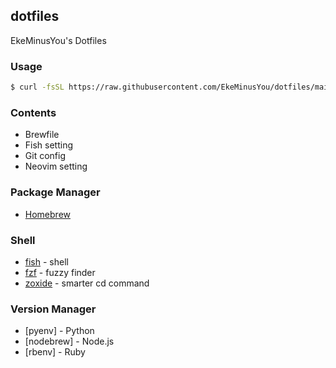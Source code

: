 ## dotfiles

EkeMinusYou's Dotfiles

### Usage

```sh
$ curl -fsSL https://raw.githubusercontent.com/EkeMinusYou/dotfiles/main/install.sh
```

### Contents

- Brewfile
- Fish setting
- Git config
- Neovim setting

### Package Manager

- [Homebrew](https://brew.sh/index_ja)

### Shell

- [fish](https://fishshell.com/) - shell
- [fzf](https://github.com/junegunn/fzf) - fuzzy finder
- [zoxide](https://github.com/ajeetdsouza/zoxide) - smarter cd command

### Version Manager

- [pyenv] - Python
- [nodebrew] - Node.js
- [rbenv] - Ruby
